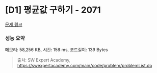 # [D1] 평균값 구하기 - 2071 

[문제 링크](https://swexpertacademy.com/main/code/problem/problemDetail.do?contestProbId=AV5QRnJqA5cDFAUq) 

### 성능 요약

메모리: 58,256 KB, 시간: 158 ms, 코드길이: 139 Bytes



> 출처: SW Expert Academy, https://swexpertacademy.com/main/code/problem/problemList.do